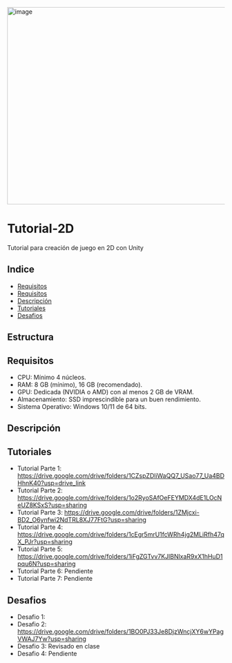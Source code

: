 <img width="680" height="457" alt="image" src="https://github.com/user-attachments/assets/3fc74bb1-a82f-4631-a2f1-ed03e1cb1eed" />


# Tutorial-2D
Tutorial para creación de juego en 2D con Unity

## Indice
- [Requisitos](#Requisitos)
- [Requisitos](#Requisitos)
- [Descripción](#Descripción)
- [Tutoriales](#Tutoriales)
- [Desafios](#Desafios)

## Estructura 



## Requisitos
- CPU: Mínimo 4 núcleos.
- RAM: 8 GB (mínimo), 16 GB (recomendado).
- GPU: Dedicada (NVIDIA o AMD) con al menos 2 GB de VRAM.
- Almacenamiento: SSD imprescindible para un buen rendimiento.
- Sistema Operativo: Windows 10/11 de 64 bits.

## Descripción 


## Tutoriales
- Tutorial Parte 1: https://drive.google.com/drive/folders/1CZspZDliWaQQ7_USao77_Ua4BDHhnK40?usp=drive_link
- Tutorial Parte 2: https://drive.google.com/drive/folders/1o2RyoSAfOeFEYMDX4dE1LOcNeUZ8KSxS?usp=sharing
- Tutorial Parte 3: https://drive.google.com/drive/folders/1ZMjcxi-BD2_O6ynfwi2NdTRL8XJ77FtG?usp=sharing
- Tutorial Parte 4: https://drive.google.com/drive/folders/1cEgr5mrU1fcWRh4jg2MLiRfh47qX_PJr?usp=sharing
- Tutorial Parte 5: https://drive.google.com/drive/folders/1iFgZGTvv7KJlBNlxaR9xX1hHuD1pqu6N?usp=sharing
- Tutorial Parte 6: Pendiente
- Tutorial Parte 7: Pendiente

## Desafios
- Desafio 1: 
- Desafio 2: https://drive.google.com/drive/folders/1BO0PJ33Je8DjzWncjXY6wYPagVWAJ7Yw?usp=sharing
- Desafio 3: Revisado en clase
- Desafio 4: Pendiente
